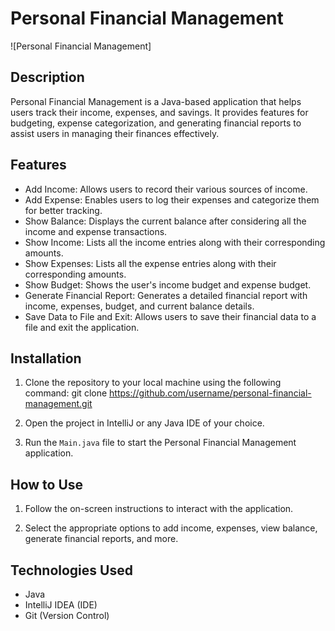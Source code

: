 # Personal Financial Management

![Personal Financial Management]

## Description

Personal Financial Management is a Java-based application that helps users track their income, expenses, and savings. It provides features for budgeting, expense categorization, and generating financial reports to assist users in managing their finances effectively.

## Features

- Add Income: Allows users to record their various sources of income.
- Add Expense: Enables users to log their expenses and categorize them for better tracking.
- Show Balance: Displays the current balance after considering all the income and expense transactions.
- Show Income: Lists all the income entries along with their corresponding amounts.
- Show Expenses: Lists all the expense entries along with their corresponding amounts.
- Show Budget: Shows the user's income budget and expense budget.
- Generate Financial Report: Generates a detailed financial report with income, expenses, budget, and current balance details.
- Save Data to File and Exit: Allows users to save their financial data to a file and exit the application.

## Installation

1. Clone the repository to your local machine using the following command:
 git clone https://github.com/username/personal-financial-management.git

3. Open the project in IntelliJ or any Java IDE of your choice.

4. Run the `Main.java` file to start the Personal Financial Management application.

## How to Use

1. Follow the on-screen instructions to interact with the application.

2. Select the appropriate options to add income, expenses, view balance, generate financial reports, and more.

## Technologies Used

- Java
- IntelliJ IDEA (IDE)
- Git (Version Control)
